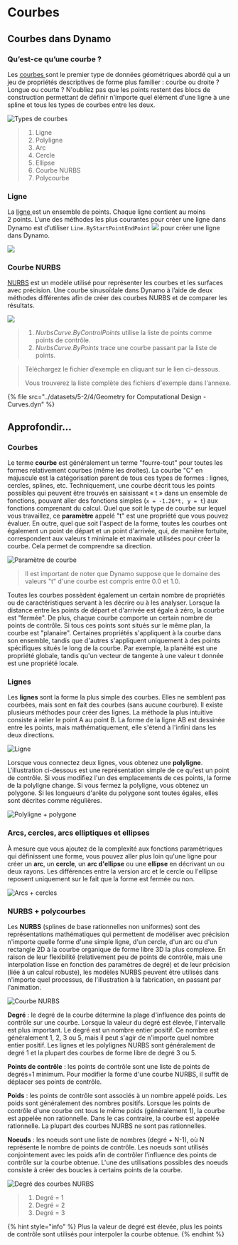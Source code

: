 # Courbes

## Courbes dans Dynamo

### Qu’est-ce qu’une courbe ?

Les [courbes ](5-4\_curves.md#curve)sont le premier type de données géométriques abordé qui a un jeu de propriétés descriptives de forme plus familier : courbe ou droite ? Longue ou courte ? N'oubliez pas que les points restent des blocs de construction permettant de définir n'importe quel élément d'une ligne à une spline et tous les types de courbes entre les deux.

![Types de courbes](../images/5-2/4/CurveTypes.jpg)

> 1. Ligne
> 2. Polyligne
> 3. Arc
> 4. Cercle
> 5. Ellipse
> 6. Courbe NURBS
> 7. Polycourbe

### Ligne

La [ligne ](5-4\_curves.md#lines)est un ensemble de points. Chaque ligne contient au moins 2 points. L’une des méthodes les plus courantes pour créer une ligne dans Dynamo est d’utiliser `Line.ByStartPointEndPoint` ![](<./images/5-2/4/Line by start point end point.jpg>) pour créer une ligne dans Dynamo.

![](<./images/5-2/4/curves - line by start point end point.jpg>)

### Courbe NURBS

[NURBS](5-4\_curves.md#nurbs-+-polycurves) est un modèle utilisé pour représenter les courbes et les surfaces avec précision. Une courbe sinusoïdale dans Dynamo à l’aide de deux méthodes différentes afin de créer des courbes NURBS et de comparer les résultats.

![](<../images/5-2/4/curves - Nurbs Curves.jpg>)

> 1. _NurbsCurve.ByControlPoints_ utilise la liste de points comme points de contrôle.
> 2. _NurbsCurve.ByPoints_ trace une courbe passant par la liste de points.

> Téléchargez le fichier d’exemple en cliquant sur le lien ci-dessous.
>
> Vous trouverez la liste complète des fichiers d'exemple dans l'annexe.

{% file src="../datasets/5-2/4/Geometry for Computational Design - Curves.dyn" %}

## Approfondir...

### Courbes

Le terme **courbe** est généralement un terme "fourre-tout" pour toutes les formes relativement courbes (même les droites). La courbe "C" en majuscule est la catégorisation parent de tous ces types de formes : lignes, cercles, splines, etc. Techniquement, une courbe décrit tous les points possibles qui peuvent être trouvés en saisissant « t » dans un ensemble de fonctions, pouvant aller des fonctions simples (`x = -1.26*t, y = t`) aux fonctions comprenant du calcul. Quel que soit le type de courbe sur lequel vous travaillez, ce **paramètre** appelé "t" est une propriété que vous pouvez évaluer. En outre, quel que soit l'aspect de la forme, toutes les courbes ont également un point de départ et un point d'arrivée, qui, de manière fortuite, correspondent aux valeurs t minimale et maximale utilisées pour créer la courbe. Cela permet de comprendre sa direction.

![Paramètre de courbe](../images/5-2/4/CurveParameter.jpg)

> Il est important de noter que Dynamo suppose que le domaine des valeurs "t" d'une courbe est compris entre 0.0 et 1.0.

Toutes les courbes possèdent également un certain nombre de propriétés ou de caractéristiques servant à les décrire ou à les analyser. Lorsque la distance entre les points de départ et d'arrivée est égale à zéro, la courbe est "fermée". De plus, chaque courbe comporte un certain nombre de points de contrôle. Si tous ces points sont situés sur le même plan, la courbe est "planaire". Certaines propriétés s'appliquent à la courbe dans son ensemble, tandis que d'autres s'appliquent uniquement à des points spécifiques situés le long de la courbe. Par exemple, la planéité est une propriété globale, tandis qu'un vecteur de tangente à une valeur t donnée est une propriété locale.

### Lignes

Les **lignes** sont la forme la plus simple des courbes. Elles ne semblent pas courbées, mais sont en fait des courbes (sans aucune courbure). Il existe plusieurs méthodes pour créer des lignes. La méthode la plus intuitive consiste à relier le point A au point B. La forme de la ligne AB est dessinée entre les points, mais mathématiquement, elle s'étend à l'infini dans les deux directions.

![Ligne](../images/5-2/4/Line.jpg)

Lorsque vous connectez deux lignes, vous obtenez une **polyligne**. L'illustration ci-dessous est une représentation simple de ce qu'est un point de contrôle. Si vous modifiez l'un des emplacements de ces points, la forme de la polyligne change. Si vous fermez la polyligne, vous obtenez un polygone. Si les longueurs d'arête du polygone sont toutes égales, elles sont décrites comme régulières.

![Polyligne + polygone](../images/5-2/4/Polyline.jpg)

### Arcs, cercles, arcs elliptiques et ellipses

À mesure que vous ajoutez de la complexité aux fonctions paramétriques qui définissent une forme, vous pouvez aller plus loin qu'une ligne pour créer un **arc**, un **cercle**, un **arc d'ellipse** ou une **ellipse** en décrivant un ou deux rayons. Les différences entre la version arc et le cercle ou l'ellipse reposent uniquement sur le fait que la forme est fermée ou non.

![Arcs + cercles](../images/5-2/4/Arcs+Circles.jpg)

### NURBS + polycourbes

Les **NURBS** (splines de base rationnelles non uniformes) sont des représentations mathématiques qui permettent de modéliser avec précision n'importe quelle forme d'une simple ligne, d'un cercle, d'un arc ou d'un rectangle 2D à la courbe organique de forme libre 3D la plus complexe. En raison de leur flexibilité (relativement peu de points de contrôle, mais une interpolation lisse en fonction des paramètres de degré) et de leur précision (liée à un calcul robuste), les modèles NURBS peuvent être utilisés dans n'importe quel processus, de l'illustration à la fabrication, en passant par l'animation.

![Courbe NURBS](../images/5-2/4/NURBScurve.jpg)

**Degré** : le degré de la courbe détermine la plage d'influence des points de contrôle sur une courbe. Lorsque la valeur du degré est élevée, l'intervalle est plus important. Le degré est un nombre entier positif. Ce nombre est généralement 1, 2, 3 ou 5, mais il peut s'agir de n'importe quel nombre entier positif. Les lignes et les polylignes NURBS sont généralement de degré 1 et la plupart des courbes de forme libre de degré 3 ou 5.

**Points de contrôle** : les points de contrôle sont une liste de points de degrés+1 minimum. Pour modifier la forme d'une courbe NURBS, il suffit de déplacer ses points de contrôle.

**Poids** : les points de contrôle sont associés à un nombre appelé poids. Les poids sont généralement des nombres positifs. Lorsque les points de contrôle d'une courbe ont tous le même poids (généralement 1), la courbe est appelée non rationnelle. Dans le cas contraire, la courbe est appelée rationnelle. La plupart des courbes NURBS ne sont pas rationnelles.

**Noeuds** : les noeuds sont une liste de nombres (degré + N-1), où N représente le nombre de points de contrôle. Les noeuds sont utilisés conjointement avec les poids afin de contrôler l'influence des points de contrôle sur la courbe obtenue. L'une des utilisations possibles des noeuds consiste à créer des boucles à certains points de la courbe.

![Degré des courbes NURBS](../images/5-2/4/NURBScurve\_Degree.jpg)

> 1. Degré = 1
> 2. Degré = 2
> 3. Degré = 3

{% hint style="info" %}
Plus la valeur de degré est élevée, plus les points de contrôle sont utilisés pour interpoler la courbe obtenue.
{% endhint %}

